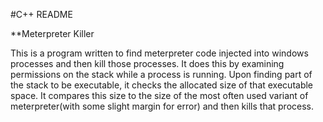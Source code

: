 #C++ README

**Meterpreter Killer

This is a program written to find meterpreter code injected into windows processes
and then kill those processes. It does this by examining permissions on the stack
while a process is running. Upon finding part of the stack to be executable, it checks
the allocated size of that executable space. It compares this size to the size of the most 
often used variant of meterpreter(with some slight margin for error) and then kills that 
process.